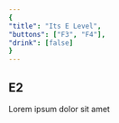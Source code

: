 ```yaml
---
{
"title": "Its E Level",
"buttons": ["F3", "F4"],
"drink": [false]
}
---
```


## E2

Lorem ipsum dolor sit amet